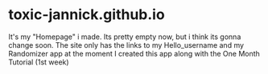 # toxic-jannick.github.io
It's my "Homepage" i made. Its pretty empty now, but i think its gonna change soon. The site only has the links to my Hello_username and my Randomizer app at the moment
I created this app along with the One Month Tutorial (1st week)
